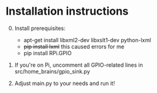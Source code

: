 Installation instructions
===========

0. Install prerequisites:
    + apt-get install libxml2-dev libxslt1-dev python-lxml
    + ~~pip install lxml~~ this caused errors for me
    + pip install RPi.GPIO

1. If you're on Pi, uncomment all GPIO-related lines in src/home_brains/gpio_sink.py

2. Adjust main.py to your needs and run it!
